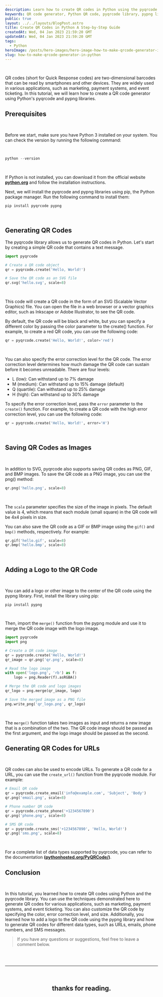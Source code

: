 ```yaml
---
description: Learn how to create QR codes in Python using the pyqrcode and pypng libraries. This tutorial shows you how to generate QR codes for text, URLs, emails, phone numbers, and SMS messages, and how to customize the QR code with different colors and error correction levels.
keywords: QR code generator, Python QR code, pyqrcode library, pypng library, create QR codes, generate QR codes, customize QR codes, add logo to QR code, merge images with QR code, data types in QR codes, Python tutorial, QR code tutorial, tutorial, solutions blog
public: true
layout: ../../layouts/BlogPost.astro
title: Create QR Codes in Python A Step-by-Step Guide
createdAt: Wed, 04 Jan 2023 21:59:20 GMT
updatedAt: Wed, 04 Jan 2023 21:59:20 GMT
tags:
  - Python
heroImage: /posts/hero-images/hero-image-how-to-make-qrcode-generator-in-python.png
slug: how-to-make-qrcode-generator-in-python
---
```


</br>

QR codes (short for Quick Response codes) are two-dimensional barcodes that can be read by smartphones and other devices. They are widely used in various applications, such as marketing, payment systems, and event ticketing.
In this tutorial, we will learn how to create a QR code generator using Python's pyqrcode and pypng libraries.

## Prerequisites

</br>

Before we start, make sure you have Python 3 installed on your system. You can check the version by running the following command:

</br>

```python
python --version
```

</br>

If Python is not installed, you can download it from the official website **<a href="https://www.python.org/" class="underline underline-offset-2 hover:text-orange-500 decoration-orange-500" target="_blank">python.org</a>** and follow the installation instructions.

Next, we will install the pyqrcode and pypng libraries using pip, the Python package manager. Run the following command to install them:

```python
pip install pyqrcode pypng
```

</br>

## Generating QR Codes

The pyqrcode library allows us to generate QR codes in Python. Let's start by creating a simple QR code that contains a text message.

```python
import pyqrcode

# Create a QR code object
qr = pyqrcode.create('Hello, World!')

# Save the QR code as an SVG file
qr.svg('hello.svg', scale=8)

```

</br>

This code will create a QR code in the form of an SVG (Scalable Vector Graphics) file. You can open the file in a web browser or a vector graphics editor, such as Inkscape or Adobe Illustrator, to see the QR code.

By default, the QR code will be black and white, but you can specify a different color by passing the color parameter to the create() function. For example, to create a red QR code, you can use the following code:

```python
qr = pyqrcode.create('Hello, World!', color='red')
```

</br>

You can also specify the error correction level for the QR code. The error correction level determines how much damage the QR code can sustain before it becomes unreadable. There are four levels:

- L (low): Can withstand up to 7% damage
- M (medium): Can withstand up to 15% damage (default)
- Q (quartile): Can withstand up to 25% damage
- H (high): Can withstand up to 30% damage

To specify the error correction level, pass the `error` parameter to the `create()` function. For example, to create a QR code with the high error correction level, you can use the following code:

```python
qr = pyqrcode.create('Hello, World!', error='H')
```

</br>

## Saving QR Codes as Images

</br>

In addition to SVG, pyqrcode also supports saving QR codes as PNG, GIF, and BMP images. To save the QR code as a PNG image, you can use the png() method:

```python
qr.png('hello.png', scale=8)
```

</br>

The `scale` parameter specifies the size of the image in pixels. The default value is 4, which means that each module (small square) in the QR code will be 4x4 pixels in size.

You can also save the QR code as a GIF or BMP image using the `gif()` and `bmp()` methods, respectively. For example:

```python
qr.gif('hello.gif', scale=8)
qr.bmp('hello.bmp', scale=8)
```

</br>

## Adding a Logo to the QR Code

</br>

You can add a logo or other image to the center of the QR code using the pypng library. First, install the library using pip:

```pip
pip install pypng
```

</br>

Then, import the `merge()` function from the pypng module and use it to merge the QR code image with the logo image.

```python
import pyqrcode
import png

# Create a QR code image
qr = pyqrcode.create('Hello, World!')
qr_image = qr.png('qr.png', scale=8)

# Read the logo image
with open('logo.png', 'rb') as f:
    logo = png.Reader(f).asRGBA()

# Merge the QR code and logo images
qr_logo = png.merge(qr_image, logo)

# Save the merged image as a PNG file
png.write_png('qr_logo.png', qr_logo)
```

</br>

The `merge()` function takes two images as input and returns a new image that is a combination of the two. The QR code image should be passed as the first argument, and the logo image should be passed as the second.

## Generating QR Codes for URLs

</br>

QR codes can also be used to encode URLs. To generate a QR code for a URL, you can use the `create_url()` function from the pyqrcode module. For example:

```python
# Email QR code
qr = pyqrcode.create_email('info@example.com', 'Subject', 'Body')
qr.png('email.png', scale=8)

# Phone number QR code
qr = pyqrcode.create_phone('+1234567890')
qr.png('phone.png', scale=8)

# SMS QR code
qr = pyqrcode.create_sms('+1234567890', 'Hello, World!')
qr.png('sms.png', scale=8)
```

</br>

For a complete list of data types supported by pyqrcode, you can refer to the documentation **(<a href="https://pythonhosted.org/PyQRCode/" class="underline underline-offset-2 hover:text-orange-500 decoration-orange-500" target="_blank">pythonhosted.org/PyQRCode/</a>)**.

## Conclusion

</br>

In this tutorial, you learned how to create QR codes using Python and the pyqrcode library. You can use the techniques demonstrated here to generate QR codes for various applications, such as marketing, payment systems, and event ticketing. You can also customize the QR code by specifying the color, error correction level, and size. Additionally, you learned how to add a logo to the QR code using the pypng library and how to generate QR codes for different data types, such as URLs, emails, phone numbers, and SMS messages.

> If you have any questions or suggestions, feel free to leave a comment below.

</br>

<!-- conclusion -->
</br>

---

</br>

## <center> thanks for reading. </center>

</br>
